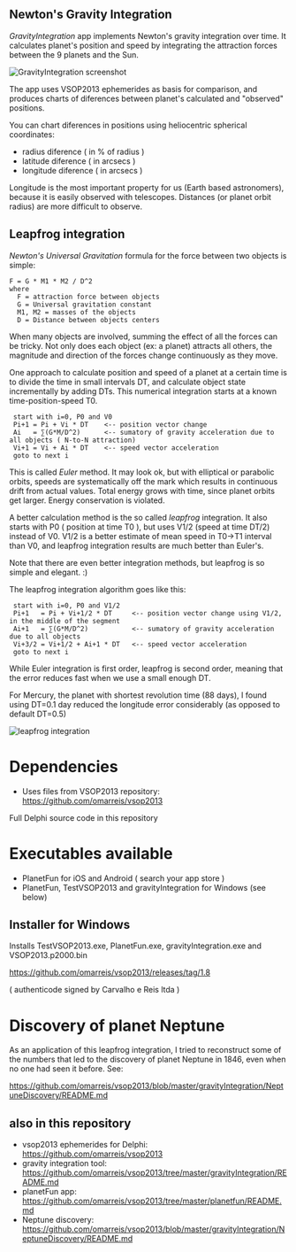 ## Newton's Gravity Integration

*GravityIntegration* app implements Newton's gravity integration over time.
It calculates planet's position and speed by integrating the attraction forces
between the 9 planets and the Sun. 

![GravityIntegration screenshot](screenshotGravityIntegration.png)

The app uses VSOP2013 ephemerides as basis for comparison, and produces charts 
of diferences between planet's calculated and "observed" positions.

You can chart diferences in positions using heliocentric spherical coordinates: 

* radius diference ( in % of radius ) 
* latitude diference ( in arcsecs )
* longitude diference ( in arcsecs )

Longitude is the most important property for us (Earth based astronomers),
because it is easily observed with telescopes. Distances (or planet orbit radius)
are more difficult to observe.

## Leapfrog integration
*Newton's Universal Gravitation* formula for the force between two objects is simple: 

    F = G * M1 * M2 / D^2
    where
      F = attraction force between objects
      G = Universal gravitation constant
      M1, M2 = masses of the objects
      D = Distance between objects centers
    
When many objects are involved, summing the effect of all the forces can be tricky. Not only does each object (ex: a planet) 
attracts all others, the magnitude and direction of the forces change continuously as they move. 

One approach to calculate position and speed of a planet at a certain time is to divide 
the time in small intervals DT, and calculate object state incrementally by adding DTs.
This numerical integration starts at a known time-position-speed T0.

     start with i=0, P0 and V0 
     Pi+1 = Pi + Vi * DT    <-- position vector change 
     Ai   = ∑(G*M/D^2)      <-- sumatory of gravity acceleration due to all objects ( N-to-N attraction)
     Vi+1 = Vi + Ai * DT    <-- speed vector acceleration 
     goto to next i 
  
This is called *Euler* method. It may look ok, but with elliptical or parabolic orbits, 
speeds are systematically off the mark which results in continuous drift from actual values. 
Total energy grows with time, since planet orbits get larger. Energy conservation is violated.

A better calculation method is the so called *leapfrog* integration.
It also starts with P0 ( position at time T0 ), but uses V1/2 (speed at time DT/2) instead of V0. 
V1/2 is a better estimate of mean speed in T0->T1 interval than V0, 
and leapfrog integration results are much better than Euler's.

Note that there are even better integration methods, but leapfrog is so simple and elegant.   :)  

The leapfrog integration algorithm goes like this:

     start with i=0, P0 and V1/2 
     Pi+1   = Pi + Vi+1/2 * DT     <-- position vector change using V1/2, in the middle of the segment
     Ai+1   = ∑(G*M/D^2)           <-- sumatory of gravity acceleration due to all objects
     Vi+3/2 = Vi+1/2 + Ai+1 * DT   <-- speed vector acceleration 
     goto to next i 
    
While Euler integration is first order, leapfrog is second order, 
meaning that the error reduces fast when we use a small enough DT.

For Mercury, the planet with shortest revolution time (88 days), 
I found using DT=0.1 day reduced the longitude error considerably (as opposed to default DT=0.5) 

![leapfrog integration](leapfrogIntegration.png)

# Dependencies

* Uses files from VSOP2013 repository:  https://github.com/omarreis/vsop2013

Full Delphi source code  in this repository

# Executables available

* PlanetFun for iOS and Android ( search your app store )
* PlanetFun, TestVSOP2013 and gravityIntegration for Windows (see below)

## Installer for Windows 

Installs TestVSOP2013.exe, PlanetFun.exe, gravityIntegration.exe and VSOP2013.p2000.bin

https://github.com/omarreis/vsop2013/releases/tag/1.8

( authenticode signed by Carvalho e Reis ltda )

# Discovery of planet Neptune

As an application of this leapfrog integration, I tried to reconstruct some of the 
numbers that led to the discovery of planet Neptune in 1846, even when no one 
had seen it before.  See:

https://github.com/omarreis/vsop2013/blob/master/gravityIntegration/NeptuneDiscovery/README.md


## also in this repository
* vsop2013 ephemerides for Delphi: https://github.com/omarreis/vsop2013
* gravity integration tool: https://github.com/omarreis/vsop2013/tree/master/gravityIntegration/README.md
* planetFun app: https://github.com/omarreis/vsop2013/tree/master/planetfun/README.md
* Neptune discovery: https://github.com/omarreis/vsop2013/blob/master/gravityIntegration/NeptuneDiscovery/README.md




